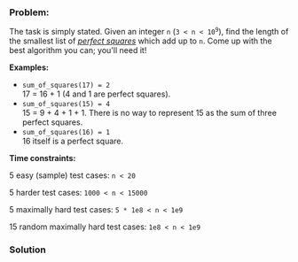 ### Problem:
<p>The task is simply stated. Given an integer <code>n</code> (<code>3 &lt; n &lt; 10<sup>9</sup></code>), find the length of the smallest list of <a href="https://en.wikipedia.org/wiki/Square_number" target="_blank"><em>perfect squares</em></a> which add up to <code>n</code>. Come up with the best algorithm you can; you&apos;ll need it!</p>
<p><strong>Examples:</strong></p>
<ul>
<li><code>sum_of_squares(17) = 2</code> <br> 17 = 16 + 1 (4 and 1 are perfect squares).</li>
<li><code>sum_of_squares(15) = 4</code> <br> 15 = 9 + 4 + 1 + 1. There is no way to represent 15 as the sum of three perfect squares.</li>
<li><code>sum_of_squares(16) = 1</code> <br> 16 itself is a perfect square.</li>
</ul>

<p><strong>Time constraints:</strong></p>
<p>5 easy (sample) test cases: <code>n &lt; 20</code></p>
<p>5 harder test cases: <code>1000 &lt; n &lt; 15000</code></p>
<p>5 maximally hard test cases: <code>5 * 1e8 &lt; n &lt; 1e9</code></p>
<p>15 random maximally hard test cases: <code>1e8 &lt; n &lt; 1e9</code></p>

### Solution